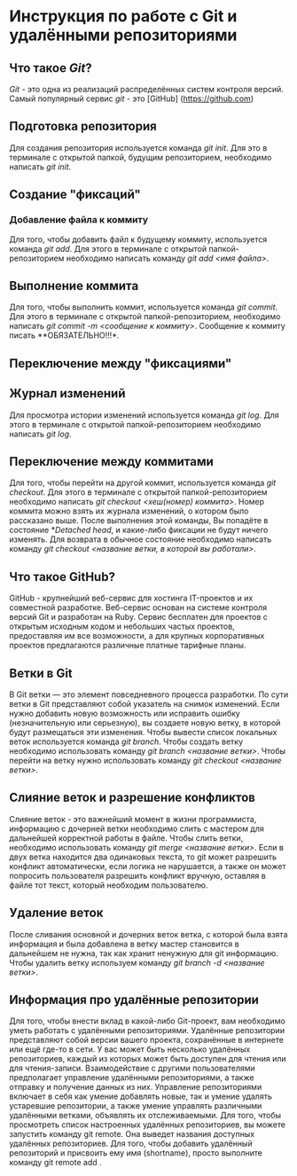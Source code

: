 # Инструкция по работе с Git и удалёнными репозиториями

## Что такое *Git*?
*Git* - это одна из реализаций распределённых систем контроля версий. Самый популярный сервис *git* - это [GitHub] (https://github.com)
## Подготовка репозитория
Для создания репозитория используется команда *git init*. Для это в терминале с открытой папкой, будущим репозиторием, необходимо написать *git init*.
## Создание "фиксаций"

### Добавление файла к коммиту
Для того, чтобы добавить файл к будущему коммиту, используется команда *git add*. Для этого в терминале с открытой папкой-репозиторием необходимо написать команду *git add <имя файла>*.

## Выполнение коммита 
Для того, чтобы выполнить коммит, используется команда *git commit*. Для этого в терминале с открытой папкой-репозиторием, необходимо написать *git commit -m <сообщение к коммиту>*. Сообщение к коммиту писать **ОБЯЗАТЕЛЬНО!!!*.

## Переключение между "фиксациями"

## Журнал изменений
Для просмотра истории изменений используется команда *git log*. Для этого в терминале с открытой папкой-репозиторием необходимо написать *git log*.

## Переключение между коммитами
Для того, чтобы перейти на другой коммит, используется команда *git checkout*. Для этого в терминале с открытой папкой-репозиторием необходимо написать *git checkout <хеш(номер) коммита>*. Номер коммита можно взять их журнала изменений, о котором было рассказано выше. После выполнения этой команды, Вы попадёте в состояние **Detached head*, и какие-либо фиксации не будут ничего изменять. Для возврата в обычное состояние необходимо написать команду *git checkout <название ветки, в  которой вы работали>*.

## Что такое GitHub?
GitHub - крупнейший веб-сервис для хостинга IT-проектов и их совместной разработке. Веб-сервис основан на системе контроля версий Git и разработан на Ruby. Сервис бесплатен для проектов с открытым исходным кодом и небольших частых проектов, предоставляя им все возможности, а для крупных корпоративных проектов предлагаются различные платные тарифные планы.

## Ветки в Git
В Git ветки — это элемент повседневного процесса разработки. По сути ветки в Git представляют собой указатель на снимок изменений. Если нужно добавить новую возможность или исправить ошибку (незначительную или серьезную), вы создаете новую ветку, в которой будут размещаться эти изменения. Чтобы вывести список локальных веток используется команда *git branch*. Чтобы создать ветку необходимо использовать команду *git branch <название ветки>*. Чтобы перейти на ветку нужно использовать команду *git checkout <название ветки>*.

## Слияние веток и разрешение конфликтов
Слияние веток - это важнейший момент в жизни программиста, информацию с дочерней ветки необходимо слить с мастером для дальнейшей корректной работы в файле. Чтобы слить ветки, необходимо использовать команду *git merge <название ветки>*. Если в двух ветка находится два одинаковых текста, то git может разрешить конфликт автоматически, если логика не нарушается, а также он может попросить  пользователя разрешить конфликт вручную, оставляя в файле тот текст, который необходим пользователю.

## Удаление веток
После сливания основной и дочерних веток ветка, с которой была взята информация и была добавлена в ветку мастер становится в дальнейшем не нужна, так как хранит ненужную для git информацию. Чтобы удалить ветку используем команду *git branch -d <название ветки>*.

## Информация про удалённые репозитории
Для того, чтобы внести вклад в какой-либо Git-проект, вам необходимо уметь работать с удалёнными репозиториями. Удалённые репозитории представляют собой версии вашего проекта, сохранённые в интернете или ещё где-то в сети. У вас может быть несколько удалённых репозиториев, каждый из которых может быть доступен для чтения или для чтения-записи. Взаимодействие с другими пользователями предполагает управление удалёнными репозиториями, а также отправку и получение данных из них. Управление репозиториями включает в себя как умение добавлять новые, так и умение удалять устаревшие репозитории, а также умение управлять различными удалёнными ветками, объявлять их отслеживаемыми. Для того, чтобы просмотреть список настроенных удалённых репозиториев, вы можете запустить команду git remote. Она выведет названия доступных удалённых репозиториев. Для того, чтобы добавить удалённый репозиторий и присвоить ему имя (shortname), просто выполните команду git remote add <shortname>.
